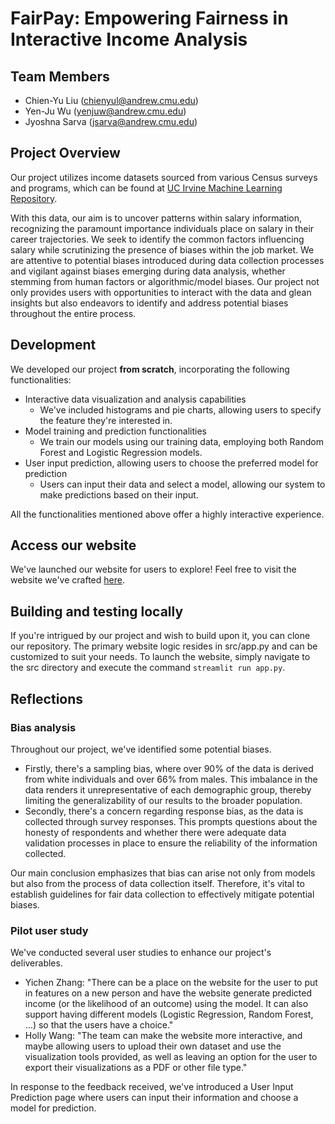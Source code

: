 # FairPay: Empowering Fairness in Interactive Income Analysis


## Team Members
- Chien-Yu Liu (chienyul@andrew.cmu.edu)
- Yen-Ju Wu (yenjuw@andrew.cmu.edu)
- Jyoshna Sarva (jsarva@andrew.cmu.edu)


## Project Overview
Our project utilizes income datasets sourced from various Census surveys and programs, which can be found at [UC Irvine Machine Learning Repository](https://archive.ics.uci.edu/dataset/2/adult). 

With this data, our aim is to uncover patterns within salary information, recognizing the paramount importance individuals place on salary in their career trajectories. We seek to identify the common factors influencing salary while scrutinizing the presence of biases within the job market. We are attentive to potential biases introduced during data collection processes and vigilant against biases emerging during data analysis, whether stemming from human factors or algorithmic/model biases. Our project not only provides users with opportunities to interact with the data and glean insights but also endeavors to identify and address potential biases throughout the entire process.


## Development
We developed our project **from scratch**, incorporating the following functionalities:

- Interactive data visualization and analysis capabilities
  - We've included histograms and pie charts, allowing users to specify the feature they're interested in.
- Model training and prediction functionalities
  - We train our models using our training data, employing both Random Forest and Logistic Regression models.
- User input prediction, allowing users to choose the preferred model for prediction
  - Users can input their data and select a model, allowing our system to make predictions based on their input.

All the functionalities mentioned above offer a highly interactive experience.


## Access our website
We've launched our website for users to explore! Feel free to visit the website we've crafted [here]().


## Building and testing locally
If you're intrigued by our project and wish to build upon it, you can clone our repository. The primary website logic resides in src/app.py and can be customized to suit your needs. To launch the website, simply navigate to the src directory and execute the command `streamlit run app.py`.


## Reflections
### Bias analysis
Throughout our project, we've identified some potential biases. 
- Firstly, there's a sampling bias, where over 90% of the data is derived from white individuals and over 66% from males. This imbalance in the data renders it unrepresentative of each demographic group, thereby limiting the generalizability of our results to the broader population. 
- Secondly, there's a concern regarding response bias, as the data is collected through survey responses. This prompts questions about the honesty of respondents and whether there were adequate data validation processes in place to ensure the reliability of the information collected.

Our main conclusion emphasizes that bias can arise not only from models but also from the process of data collection itself. Therefore, it's vital to establish guidelines for fair data collection to effectively mitigate potential biases.

### Pilot user study
We've conducted several user studies to enhance our project's deliverables.
- Yichen Zhang: "There can be a place on the website for the user to put in features on a new person and have the website generate predicted income (or the likelihood of an outcome) using the model. 
It can also support having different models (Logistic Regression, Random Forest, …) so that the users have a choice."
- Holly Wang: "The team can make the website more interactive, and maybe allowing users to upload their own dataset and use the visualization tools provided, as well as leaving an option for the user to export their visualizations as a PDF or other file type."

In response to the feedback received, we've introduced a User Input Prediction page where users can input their information and choose a model for prediction.



